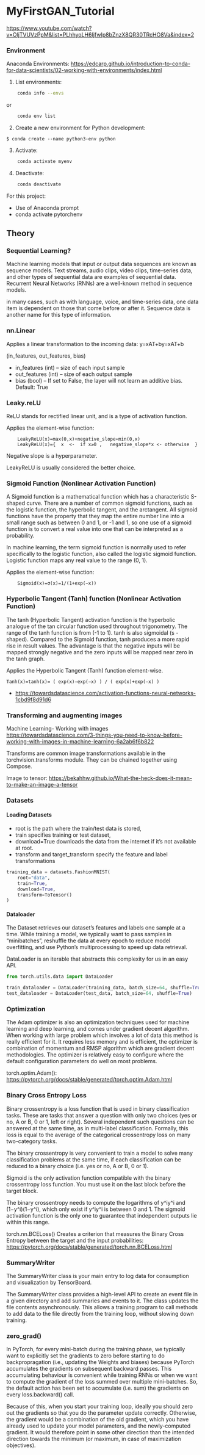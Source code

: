 # MyFirstGAN_Tutorial

https://www.youtube.com/watch?v=OljTVUVzPpM&list=PLhhyoLH6IjfwIp8bZnzX8QR30TRcHO8Va&index=2


### Environment

Anaconda Environments:
https://edcarp.github.io/introduction-to-conda-for-data-scientists/02-working-with-environments/index.html


1. List environments:
```bash
    conda info --envs
```
or
```bash
    conda env list
```

2. Create a new environment for Python development:
```
$ conda create --name python3-env python
```

3. Activate:
```bash
    conda activate myenv
```

4. Deactivate:
```bash
    conda deactivate
```


For this project:
- Use of Anaconda prompt
- conda activate pytorchenv

## Theory

### Sequential Learning?

Machine learning models that input or output data sequences are known as sequence models. Text streams, audio clips, video clips, time-series data, and other types of sequential data are examples of sequential data. Recurrent Neural Networks (RNNs) are a well-known method in sequence models.

in many cases, such as with language, voice, and time-series data, one data item is dependent on those that come before or after it. Sequence data is another name for this type of information.


### nn.Linear 
Applies a linear transformation to the incoming data: y=xAT+by=xAT+b

(in_features, out_features, bias)

- in_features (int) – size of each input sample
- out_features (int) – size of each output sample
- bias (bool) – If set to False, the layer will not learn an additive bias. Default: True

### Leaky.reLU

ReLU stands for rectified linear unit, and is a type of activation function.


Applies the element-wise function:
```
    LeakyReLU(x)=max(0,x)+negative_slope∗min(0,x)
    LeakyReLU(x)={  x  <-  if x≥0 ,   negative_slope*x <- otherwise ​ }
```

Negative slope is a hyperparameter.

LeakyReLU is usually considered the better choice.


### Sigmoid Function (Nonlinear Activation Function)

A Sigmoid function is a mathematical function which has a characteristic S-shaped curve. There are a number of common sigmoid functions, such as the logistic function, the hyperbolic tangent, and the arctangent. All sigmoid functions have the property that they map the entire number line into a small range such as between 0 and 1, or -1 and 1, so one use of a sigmoid function is to convert a real value into one that can be interpreted as a probability.

In machine learning, the term sigmoid function is normally used to refer specifically to the logistic function, also called the logistic sigmoid function.
Logistic function maps any real value to the range (0, 1).

Applies the element-wise function:
```
    Sigmoid(x)=σ(x)=1/(1+exp(−x))​
```


### Hyperbolic Tangent (Tanh) function (Nonlinear Activation Function)

The tanh (Hyperbolic Tangent) activation function is the hyperbolic analogue of the tan circular function used throughout trigonometry. The range of the tanh function is from (-1 to 1). tanh is also sigmoidal (s - shaped).
Compared to the Sigmoid function, tanh produces a more rapid rise in result values. The advantage is that the negative inputs will be mapped strongly negative and the zero inputs will be mapped near zero in the tanh graph.
 

Applies the Hyperbolic Tangent (Tanh) function element-wise.
```
Tanh(x)=tanh(x)= ( exp(x)−exp(−x)​ ) / ( exp(x)+exp(−x) )

```




* https://towardsdatascience.com/activation-functions-neural-networks-1cbd9f8d91d6



### Transforming and augmenting images

Machine Learning- Working with images
https://towardsdatascience.com/3-things-you-need-to-know-before-working-with-images-in-machine-learning-6a2ab6f6b822

Transforms are common image transformations available in the torchvision.transforms module. They can be chained together using Compose. 

Image to tensor:
https://bekahhw.github.io/What-the-heck-does-it-mean-to-make-an-image-a-tensor


### Datasets

#### Loading Datasets

- root is the path where the train/test data is stored,
- train specifies training or test dataset,
- download=True downloads the data from the internet if it’s not available at root.
- transform and target_transform specify the feature and label transformations



```python
training_data = datasets.FashionMNIST(
    root="data",
    train=True,
    download=True,
    transform=ToTensor()
)
```

#### Dataloader
The Dataset retrieves our dataset’s features and labels one sample at a time. While training a model, we typically want to pass samples in “minibatches”, reshuffle the data at every epoch to reduce model overfitting, and use Python’s multiprocessing to speed up data retrieval.

DataLoader is an iterable that abstracts this complexity for us in an easy API.

```python
from torch.utils.data import DataLoader

train_dataloader = DataLoader(training_data, batch_size=64, shuffle=True)
test_dataloader = DataLoader(test_data, batch_size=64, shuffle=True)
```



### Optimization
The Adam optimizer is also an optimization techniques used for machine learning and deep learning, and comes under gradient decent algorithm. When working with large problem which involves a lot of data this method is really efficient for it. It requires less memory and is efficient, the optimizer is combination of momentum and RMSP algorithm which are gradient decent methodologies. The optimizer is relatively easy to configure where the default configuration parameters do well on most problems.

torch.optim.Adam(): 
https://pytorch.org/docs/stable/generated/torch.optim.Adam.html


### Binary Cross Entropy Loss

Binary crossentropy is a loss function that is used in binary classification tasks. These are tasks that answer a question with only two choices (yes or no, A or B, 0 or 1, left or right). Several independent such questions can be answered at the same time, as in multi-label classification.
Formally, this loss is equal to the average of the categorical crossentropy loss on many two-category tasks.

The binary crossentropy is very convenient to train a model to solve many classification problems at the same time, if each classification can be reduced to a binary choice (i.e. yes or no, A or B, 0 or 1).

Sigmoid is the only activation function compatible with the binary crossentropy loss function. You must use it on the last block before the target block.

The binary crossentropy needs to compute the logarithms of y^iy^​i​ and (1−y^i)(1−y^​i​), which only exist if y^iy^​i​ is between 0 and 1. The sigmoid activation function is the only one to guarantee that independent outputs lie within this range.


torch.nn.BCELoss()
Creates a criterion that measures the Binary Cross Entropy between the target and the input probabilities:
https://pytorch.org/docs/stable/generated/torch.nn.BCELoss.html


### SummaryWriter
The SummaryWriter class is your main entry to log data for consumption and visualization by TensorBoard.

The SummaryWriter class provides a high-level API to create an event file in a given directory and add summaries and events to it. The class updates the file contents asynchronously. This allows a training program to call methods to add data to the file directly from the training loop, without slowing down training.


### zero_grad()
In PyTorch, for every mini-batch during the training phase, we typically want to explicitly set the gradients to zero before starting to do backpropragation (i.e., updating the Weights and biases) because PyTorch accumulates the gradients on subsequent backward passes. This accumulating behaviour is convenient while training RNNs or when we want to compute the gradient of the loss summed over multiple mini-batches. So, the default action has been set to accumulate (i.e. sum) the gradients on every loss.backward() call.

Because of this, when you start your training loop, ideally you should zero out the gradients so that you do the parameter update correctly. Otherwise, the gradient would be a combination of the old gradient, which you have already used to update your model parameters, and the newly-computed gradient. It would therefore point in some other direction than the intended direction towards the minimum (or maximum, in case of maximization objectives).